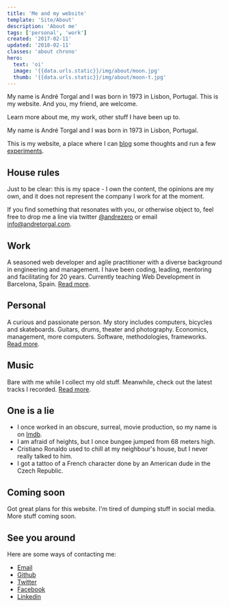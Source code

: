 ```yaml
---
title: 'Me and my website'
template: 'Site/About'
description: 'About me'
tags: ['personal', 'work']
created: '2017-02-11'
updated: '2018-02-11'
classes: 'about chrono'
hero:
  text: 'oi'
  image: '{{data.urls.static}}/img/about/moon.jpg'
  thumb: '{{data.urls.static}}/img/about/moon-t.jpg'
---
```


My name is André Torgal and I was born in 1973 in Lisbon, Portugal. This is my website. And you, my friend, are welcome.

Learn more about me, my work, other stuff I have been up to.

<!-- abstract -->

My name is André Torgal and I was born in 1973 in Lisbon, Portugal.

This is my website, a place where I can [blog](/posts) some thoughts and run a few [experiments](/experiments).

## House rules

Just to be clear: this is my space - I own the content, the opinions are my own, and it does not represent the company I work for at the moment.

If you find something that resonates with you, or otherwise object to, feel free to drop me a line via twitter [@andrezero](https://twitter.com/andrezero) or email [info@andretorgal.com](mailto:info@andretorgal.com).

## Work

A seasoned web developer and agile practitioner with a diverse background in engineering and management. I have been coding, leading, mentoring and facilitating for 20 years. Currently teaching Web Development in Barcelona, Spain. [Read more](/about/work).

## Personal

A curious and passionate person. My story includes computers, bicycles and skateboards. Guitars, drums, theater and photography. Economics, management, more computers. Software, methodologies, frameworks. [Read more](/about/story).

## Music

Bare with me while I collect my old stuff. Meanwhile, check out the latest tracks I recorded. [Read more](/about/music).

## One is a lie

- I once worked in an obscure, surreal, movie production, so my name is on [Imdb](https://imdb.com).
- I am afraid of heights, but I once bungee jumped from 68 meters high.
- Cristiano Ronaldo used to chill at my neighbour's house, but I never really talked to him.
- I got a tattoo of a French character done by an American dude in the Czech Republic.

## Coming soon

Got great plans for this website. I'm tired of dumping stuff in social media. More stuff coming soon.

## See you around

<div tabindex="0" id="contact" class="banner banner-contact" role="navigation" arial-label="contacts">
  <sronly>Here are some ways of contacting me:</sronly>
  <ul class="nav-extenral">
    <li><a class="email" href="mailto:info@andretorgal.com">Email</a></li>
    <li><a class="github" href="https://github.com/andrezero">Github</a></li>
    <li><a class="twitter" href="https://twitter.com/andrezero">Twitter</a></li>
    <li><a class="facebook" href="https://facebook.com/andrezero">Facebook</a></li>
    <li><a class="linkedin" href="https://linkedin.com/in/andretorgal">Linkedin</a></li>
  </ul>
</div>
